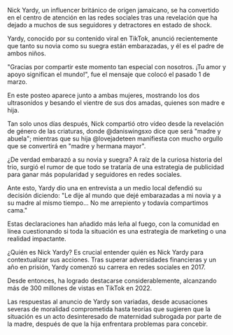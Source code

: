 Nick Yardy, un influencer británico de origen jamaicano, se ha convertido en el centro de atención en las redes sociales tras una revelación que ha dejado a muchos de sus seguidores y detractores en estado de shock.

Yardy, conocido por su contenido viral en TikTok, anunció recientemente que tanto su novia como su suegra están embarazadas, y él es el padre de ambos niños.

"Gracias por compartir este momento tan especial con nosotros. ¡Tu amor y apoyo significan el mundo!", fue el mensaje que colocó el pasado 1 de marzo.

En este posteo aparece junto a ambas mujeres, mostrando los dos ultrasonidos y besando el vientre de sus dos amadas, quienes son madre e hija.


Tan solo unos días después, Nick compartió otro vídeo desde la revelación de género de las criaturas, donde @daniswingsxo dice que será "madre y abuela"; mientras que su hija @lovejadeteen manifiesta con mucho orgullo que se convertirá en "madre y hermana mayor".


¿De verdad embarazó a su novia y suegra?
A raíz de la curiosa historia del trio, surgió el rumor de que todo se trataría de una estrategia de publicidad para ganar más popularidad y seguidores en redes sociales.

Ante esto, Yardy dio una en entrevista a un medio local defendió su decisión diciendo: "Le dije al mundo que dejé embarazadas a mi novia y a su madre al mismo tiempo... No me arrepiento y todavía compartimos cama."

Estas declaraciones han añadido más leña al fuego, con la comunidad en línea cuestionando si toda la situación es una estrategia de marketing o una realidad impactante.


¿Quién es Nick Yardy?
Es crucial entender quién es Nick Yardy para contextualizar sus acciones. Tras superar adversidades financieras y un año en prisión, Yardy comenzó su carrera en redes sociales en 2017.

Desde entonces, ha logrado destacarse considerablemente, alcanzando más de 300 millones de vistas en TikTok en 2022.

Las respuestas al anuncio de Yardy son variadas, desde acusaciones severas de moralidad comprometida hasta teorías que sugieren que la situación es un acto desinteresado de maternidad subrogada por parte de la madre, después de que la hija enfrentara problemas para concebir.

